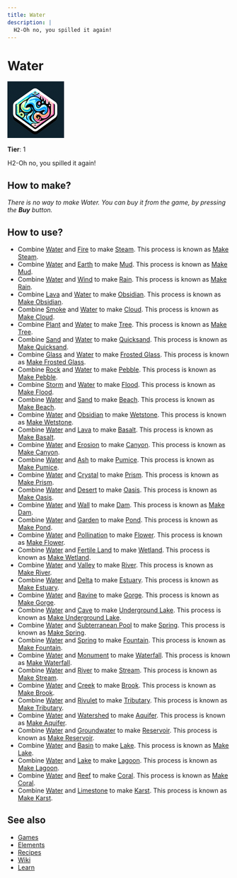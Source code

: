 ```yaml
---
title: Water
description: |
  H2-Oh no, you spilled it again!
---
```

# Water

![](../images/item.water.png)

**Tier**: 1

H2-Oh no, you spilled it again!

## How to make?

_There is no way to make Water. You can buy it from the game, by pressing the **Buy** button._

## How to use?

* Combine [Water](/wiki/elements/water) and [Fire](/wiki/elements/fire) to make [Steam](/wiki/elements/steam). This process is known as [Make Steam](/wiki/recipes/make-steam).
* Combine [Water](/wiki/elements/water) and [Earth](/wiki/elements/earth) to make [Mud](/wiki/elements/mud). This process is known as [Make Mud](/wiki/recipes/make-mud).
* Combine [Water](/wiki/elements/water) and [Wind](/wiki/elements/wind) to make [Rain](/wiki/elements/rain). This process is known as [Make Rain](/wiki/recipes/make-rain).
* Combine [Lava](/wiki/elements/lava) and [Water](/wiki/elements/water) to make [Obsidian](/wiki/elements/obsidian). This process is known as [Make Obsidian](/wiki/recipes/make-obsidian).
* Combine [Smoke](/wiki/elements/smoke) and [Water](/wiki/elements/water) to make [Cloud](/wiki/elements/cloud). This process is known as [Make Cloud](/wiki/recipes/make-cloud).
* Combine [Plant](/wiki/elements/plant) and [Water](/wiki/elements/water) to make [Tree](/wiki/elements/tree). This process is known as [Make Tree](/wiki/recipes/make-tree).
* Combine [Sand](/wiki/elements/sand) and [Water](/wiki/elements/water) to make [Quicksand](/wiki/elements/quicksand). This process is known as [Make Quicksand](/wiki/recipes/make-quicksand).
* Combine [Glass](/wiki/elements/glass) and [Water](/wiki/elements/water) to make [Frosted Glass](/wiki/elements/frosted-glass). This process is known as [Make Frosted Glass](/wiki/recipes/make-frosted-glass).
* Combine [Rock](/wiki/elements/rock) and [Water](/wiki/elements/water) to make [Pebble](/wiki/elements/pebble). This process is known as [Make Pebble](/wiki/recipes/make-pebble).
* Combine [Storm](/wiki/elements/storm) and [Water](/wiki/elements/water) to make [Flood](/wiki/elements/flood). This process is known as [Make Flood](/wiki/recipes/make-flood).
* Combine [Water](/wiki/elements/water) and [Sand](/wiki/elements/sand) to make [Beach](/wiki/elements/beach). This process is known as [Make Beach](/wiki/recipes/make-beach).
* Combine [Water](/wiki/elements/water) and [Obsidian](/wiki/elements/obsidian) to make [Wetstone](/wiki/elements/wetstone). This process is known as [Make Wetstone](/wiki/recipes/make-wetstone).
* Combine [Water](/wiki/elements/water) and [Lava](/wiki/elements/lava) to make [Basalt](/wiki/elements/basalt). This process is known as [Make Basalt](/wiki/recipes/make-basalt).
* Combine [Water](/wiki/elements/water) and [Erosion](/wiki/elements/erosion) to make [Canyon](/wiki/elements/canyon). This process is known as [Make Canyon](/wiki/recipes/make-canyon).
* Combine [Water](/wiki/elements/water) and [Ash](/wiki/elements/ash) to make [Pumice](/wiki/elements/pumice). This process is known as [Make Pumice](/wiki/recipes/make-pumice).
* Combine [Water](/wiki/elements/water) and [Crystal](/wiki/elements/crystal) to make [Prism](/wiki/elements/prism). This process is known as [Make Prism](/wiki/recipes/make-prism).
* Combine [Water](/wiki/elements/water) and [Desert](/wiki/elements/desert) to make [Oasis](/wiki/elements/oasis). This process is known as [Make Oasis](/wiki/recipes/make-oasis).
* Combine [Water](/wiki/elements/water) and [Wall](/wiki/elements/wall) to make [Dam](/wiki/elements/dam). This process is known as [Make Dam](/wiki/recipes/make-dam).
* Combine [Water](/wiki/elements/water) and [Garden](/wiki/elements/garden) to make [Pond](/wiki/elements/pond). This process is known as [Make Pond](/wiki/recipes/make-pond).
* Combine [Water](/wiki/elements/water) and [Pollination](/wiki/elements/pollination) to make [Flower](/wiki/elements/flower). This process is known as [Make Flower](/wiki/recipes/make-flower).
* Combine [Water](/wiki/elements/water) and [Fertile Land](/wiki/elements/fertile-land) to make [Wetland](/wiki/elements/wetland). This process is known as [Make Wetland](/wiki/recipes/make-wetland).
* Combine [Water](/wiki/elements/water) and [Valley](/wiki/elements/valley) to make [River](/wiki/elements/river). This process is known as [Make River](/wiki/recipes/make-river).
* Combine [Water](/wiki/elements/water) and [Delta](/wiki/elements/delta) to make [Estuary](/wiki/elements/estuary). This process is known as [Make Estuary](/wiki/recipes/make-estuary).
* Combine [Water](/wiki/elements/water) and [Ravine](/wiki/elements/ravine) to make [Gorge](/wiki/elements/gorge). This process is known as [Make Gorge](/wiki/recipes/make-gorge).
* Combine [Water](/wiki/elements/water) and [Cave](/wiki/elements/cave) to make [Underground Lake](/wiki/elements/underground-lake). This process is known as [Make Underground Lake](/wiki/recipes/make-underground-lake).
* Combine [Water](/wiki/elements/water) and [Subterranean Pool](/wiki/elements/subterranean-pool) to make [Spring](/wiki/elements/spring). This process is known as [Make Spring](/wiki/recipes/make-spring).
* Combine [Water](/wiki/elements/water) and [Spring](/wiki/elements/spring) to make [Fountain](/wiki/elements/fountain). This process is known as [Make Fountain](/wiki/recipes/make-fountain).
* Combine [Water](/wiki/elements/water) and [Monument](/wiki/elements/monument) to make [Waterfall](/wiki/elements/waterfall). This process is known as [Make Waterfall](/wiki/recipes/make-waterfall).
* Combine [Water](/wiki/elements/water) and [River](/wiki/elements/river) to make [Stream](/wiki/elements/stream). This process is known as [Make Stream](/wiki/recipes/make-stream).
* Combine [Water](/wiki/elements/water) and [Creek](/wiki/elements/creek) to make [Brook](/wiki/elements/brook). This process is known as [Make Brook](/wiki/recipes/make-brook).
* Combine [Water](/wiki/elements/water) and [Rivulet](/wiki/elements/rivulet) to make [Tributary](/wiki/elements/tributary). This process is known as [Make Tributary](/wiki/recipes/make-tributary).
* Combine [Water](/wiki/elements/water) and [Watershed](/wiki/elements/watershed) to make [Aquifer](/wiki/elements/aquifer). This process is known as [Make Aquifer](/wiki/recipes/make-aquifer).
* Combine [Water](/wiki/elements/water) and [Groundwater](/wiki/elements/groundwater) to make [Reservoir](/wiki/elements/reservoir). This process is known as [Make Reservoir](/wiki/recipes/make-reservoir).
* Combine [Water](/wiki/elements/water) and [Basin](/wiki/elements/basin) to make [Lake](/wiki/elements/lake). This process is known as [Make Lake](/wiki/recipes/make-lake).
* Combine [Water](/wiki/elements/water) and [Lake](/wiki/elements/lake) to make [Lagoon](/wiki/elements/lagoon). This process is known as [Make Lagoon](/wiki/recipes/make-lagoon).
* Combine [Water](/wiki/elements/water) and [Reef](/wiki/elements/reef) to make [Coral](/wiki/elements/coral). This process is known as [Make Coral](/wiki/recipes/make-coral).
* Combine [Water](/wiki/elements/water) and [Limestone](/wiki/elements/limestone) to make [Karst](/wiki/elements/karst). This process is known as [Make Karst](/wiki/recipes/make-karst).

## See also

* [Games](/wiki/games)
* [Elements](/wiki/elements)
* [Recipes](/wiki/recipes)
* [Wiki](/wiki/index)
* [Learn](/learn/index)